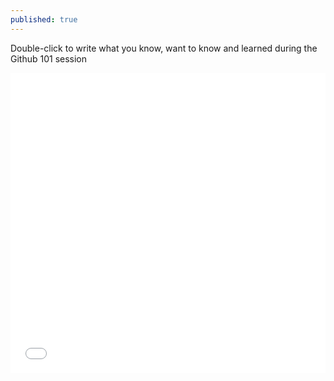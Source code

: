 ```yaml
---
published: true
---
```


Double-click to write what you know, want to know and learned during the Github 101 session
<div>
<iframe src='//padlet.com/embed/ondhehlpeu1t' frameborder='0' width='100%' height='480px' style='padding:0;margin:0;border:none'></iframe></div>